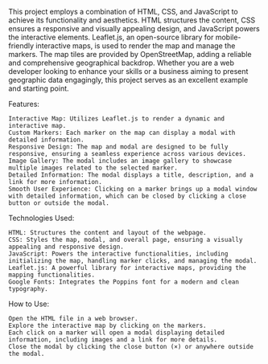 This project employs a combination of HTML, CSS, and JavaScript to achieve its functionality and aesthetics. HTML structures the content, CSS ensures a responsive and visually appealing design, and JavaScript powers the interactive elements. Leaflet.js, an open-source library for mobile-friendly interactive maps, is used to render the map and manage the markers. The map tiles are provided by OpenStreetMap, adding a reliable and comprehensive geographical backdrop. Whether you are a web developer looking to enhance your skills or a business aiming to present geographic data engagingly, this project serves as an excellent example and starting point.

Features:

    Interactive Map: Utilizes Leaflet.js to render a dynamic and interactive map.
    Custom Markers: Each marker on the map can display a modal with detailed information.
    Responsive Design: The map and modal are designed to be fully responsive, ensuring a seamless experience across various devices.
    Image Gallery: The modal includes an image gallery to showcase multiple images related to the selected marker.
    Detailed Information: The modal displays a title, description, and a link for more information.
    Smooth User Experience: Clicking on a marker brings up a modal window with detailed information, which can be closed by clicking a close button or outside the modal.

Technologies Used:

    HTML: Structures the content and layout of the webpage.
    CSS: Styles the map, modal, and overall page, ensuring a visually appealing and responsive design.
    JavaScript: Powers the interactive functionalities, including initializing the map, handling marker clicks, and managing the modal.
    Leaflet.js: A powerful library for interactive maps, providing the mapping functionalities.
    Google Fonts: Integrates the Poppins font for a modern and clean typography.


How to Use:

    Open the HTML file in a web browser.
    Explore the interactive map by clicking on the markers.
    Each click on a marker will open a modal displaying detailed information, including images and a link for more details.
    Close the modal by clicking the close button (×) or anywhere outside the modal.
